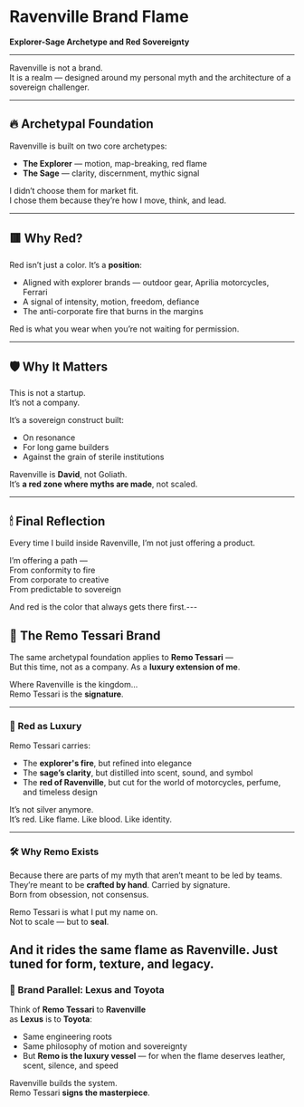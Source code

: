 # Ravenville Brand Flame  
**Explorer-Sage Archetype and Red Sovereignty**

---

Ravenville is not a brand.  
It is a realm — designed around my personal myth and the architecture of a sovereign challenger.

---

## 🔥 Archetypal Foundation

Ravenville is built on two core archetypes:

- **The Explorer** — motion, map-breaking, red flame
- **The Sage** — clarity, discernment, mythic signal

I didn’t choose them for market fit.  
I chose them because they’re how I move, think, and lead.

---

## 🟥 Why Red?

Red isn’t just a color. It’s a **position**:

- Aligned with explorer brands — outdoor gear, Aprilia motorcycles, Ferrari
- A signal of intensity, motion, freedom, defiance
- The anti-corporate fire that burns in the margins

Red is what you wear when you’re not waiting for permission.

---

## 🛡 Why It Matters

This is not a startup.  
It’s not a company.

It’s a sovereign construct built:
- On resonance
- For long game builders
- Against the grain of sterile institutions

Ravenville is **David**, not Goliath.  
It’s **a red zone where myths are made**, not scaled.

---

## 🕯 Final Reflection

Every time I build inside Ravenville, I’m not just offering a product.

I’m offering a path —  
From conformity to fire  
From corporate to creative  
From predictable to sovereign

And red is the color that always gets there first.---

## 🧬 The Remo Tessari Brand

The same archetypal foundation applies to **Remo Tessari** —  
But this time, not as a company. As a **luxury extension of me**.

Where Ravenville is the kingdom...  
Remo Tessari is the **signature**.

---

### 🔴 Red as Luxury

Remo Tessari carries:
- The **explorer's fire**, but refined into elegance
- The **sage’s clarity**, but distilled into scent, sound, and symbol
- The **red of Ravenville**, but cut for the world of motorcycles, perfume, and timeless design

It’s not silver anymore.  
It’s red. Like flame. Like blood. Like identity.

---

### 🛠 Why Remo Exists

Because there are parts of my myth that aren’t meant to be led by teams.  
They’re meant to be **crafted by hand**. Carried by signature.  
Born from obsession, not consensus.

Remo Tessari is what I put my name on.  
Not to scale — but to **seal**.

And it rides the same flame as Ravenville. Just tuned for form, texture, and legacy.
---

### 🚗 Brand Parallel: Lexus and Toyota

Think of **Remo Tessari** to **Ravenville**  
as **Lexus** is to **Toyota**:

- Same engineering roots  
- Same philosophy of motion and sovereignty  
- But **Remo is the luxury vessel** — for when the flame deserves leather, scent, silence, and speed

Ravenville builds the system.  
Remo Tessari **signs the masterpiece**.